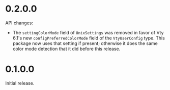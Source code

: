 
0.2.0.0
=======

API changes:
* The `settingColorMode` field of `UnixSettings` was removed in favor of
  Vty 6.1's new `configPreferredColorMode` field of the `VtyUserConfig`
  type. This package now uses that setting if present; otherwise it does
  the same color mode detection that it did before this release.

0.1.0.0
=======

Initial release.

